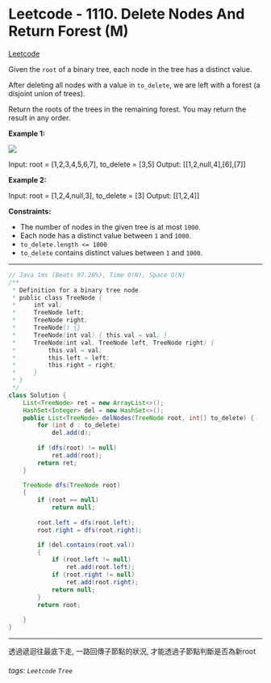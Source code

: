 # Leetcode - 1110. Delete Nodes And Return Forest (M)

[Leetcode](https://leetcode.com/problems/delete-nodes-and-return-forest/)

Given the `root` of a binary tree, each node in the tree has a distinct value.

After deleting all nodes with a value in `to_delete`, we are left with a forest (a disjoint union of trees).

Return the roots of the trees in the remaining forest. You may return the result in any order.

**Example 1:**

![](https://assets.leetcode.com/uploads/2019/07/01/screen-shot-2019-07-01-at-53836-pm.png)

Input: root = [1,2,3,4,5,6,7], to_delete = [3,5]
Output: [[1,2,null,4],[6],[7]]

**Example 2:**

Input: root = [1,2,4,null,3], to_delete = [3]
Output: [[1,2,4]]

**Constraints:**

-   The number of nodes in the given tree is at most `1000`.
-   Each node has a distinct value between `1` and `1000`.
-   `to_delete.length <= 1000`
-   `to_delete` contains distinct values between `1` and `1000`.

---
```java
// Java 1ms (Beats 97.28%), Time O(N), Space O(N)
/**
 * Definition for a binary tree node.
 * public class TreeNode {
 *     int val;
 *     TreeNode left;
 *     TreeNode right;
 *     TreeNode() {}
 *     TreeNode(int val) { this.val = val; }
 *     TreeNode(int val, TreeNode left, TreeNode right) {
 *         this.val = val;
 *         this.left = left;
 *         this.right = right;
 *     }
 * }
 */
class Solution {
    List<TreeNode> ret = new ArrayList<>();
    HashSet<Integer> del = new HashSet<>();
    public List<TreeNode> delNodes(TreeNode root, int[] to_delete) {
        for (int d : to_delete)
            del.add(d);
        
        if (dfs(root) != null)
            ret.add(root);
        return ret;
    }

    TreeNode dfs(TreeNode root)
    {
        if (root == null)
            return null;
        
        root.left = dfs(root.left);
        root.right = dfs(root.right);

        if (del.contains(root.val))
        {
            if (root.left != null)
                ret.add(root.left);
            if (root.right != null)
                ret.add(root.right);
            return null;
        }
        return root;
        
    }
}
```
---

透過遞迴往最底下走, 一路回傳子節點的狀況, 才能透過子節點判斷是否為新root

###### tags: `Leetcode` `Tree`